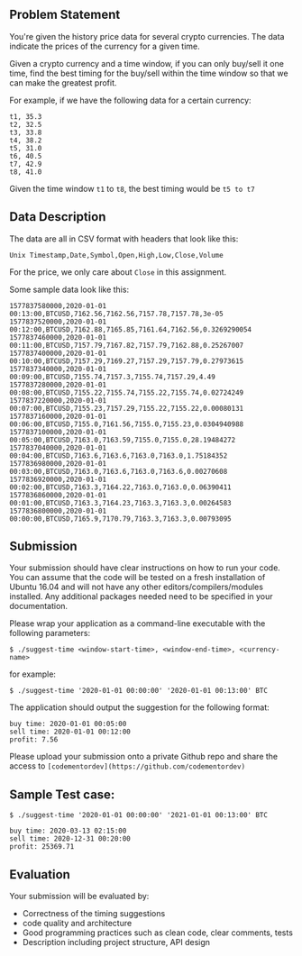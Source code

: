 ## Problem Statement

You're given the history price data for several crypto currencies.
The data indicate the prices of the currency for a given time.

Given a crypto currency and a time window, if you can only buy/sell it one time,
find the best timing for the buy/sell within the time window so that we can make the greatest profit.

For example, if we have the following data for a certain currency:

```
t1, 35.3
t2, 32.5
t3, 33.8
t4, 38.2
t5, 31.0
t6, 40.5
t7, 42.9
t8, 41.0
```

Given the time window `t1` to `t8`, the best timing would be `t5 to t7`

## Data Description

The data are all in CSV format with headers that look like this:

```
Unix Timestamp,Date,Symbol,Open,High,Low,Close,Volume
```

For the price, we only care about `Close` in this assignment.

Some sample data look like this:

```
1577837580000,2020-01-01 00:13:00,BTCUSD,7162.56,7162.56,7157.78,7157.78,3e-05
1577837520000,2020-01-01 00:12:00,BTCUSD,7162.88,7165.85,7161.64,7162.56,0.3269290054
1577837460000,2020-01-01 00:11:00,BTCUSD,7157.79,7167.82,7157.79,7162.88,0.25267007
1577837400000,2020-01-01 00:10:00,BTCUSD,7157.29,7169.27,7157.29,7157.79,0.27973615
1577837340000,2020-01-01 00:09:00,BTCUSD,7155.74,7157.3,7155.74,7157.29,4.49
1577837280000,2020-01-01 00:08:00,BTCUSD,7155.22,7155.74,7155.22,7155.74,0.02724249
1577837220000,2020-01-01 00:07:00,BTCUSD,7155.23,7157.29,7155.22,7155.22,0.00080131
1577837160000,2020-01-01 00:06:00,BTCUSD,7155.0,7161.56,7155.0,7155.23,0.0304940988
1577837100000,2020-01-01 00:05:00,BTCUSD,7163.0,7163.59,7155.0,7155.0,28.19484272
1577837040000,2020-01-01 00:04:00,BTCUSD,7163.6,7163.6,7163.0,7163.0,1.75184352
1577836980000,2020-01-01 00:03:00,BTCUSD,7163.0,7163.6,7163.0,7163.6,0.00270608
1577836920000,2020-01-01 00:02:00,BTCUSD,7163.3,7164.22,7163.0,7163.0,0.06390411
1577836860000,2020-01-01 00:01:00,BTCUSD,7163.3,7164.23,7163.3,7163.3,0.00264583
1577836800000,2020-01-01 00:00:00,BTCUSD,7165.9,7170.79,7163.3,7163.3,0.00793095
```

## Submission

Your submission should have clear instructions on how to run your code.
You can assume that the code will be tested on a fresh installation of Ubuntu 16.04 and will not have any other editors/compilers/modules installed.
Any additional packages needed need to be specified in your documentation.

Please wrap your application as a command-line executable with the following parameters:

```
$ ./suggest-time <window-start-time>, <window-end-time>, <currency-name>
```

for example:

```
$ ./suggest-time '2020-01-01 00:00:00' '2020-01-01 00:13:00' BTC
```

The application should output the suggestion for the following format:

```
buy time: 2020-01-01 00:05:00
sell time: 2020-01-01 00:12:00
profit: 7.56
```

Please upload your submission onto a private Github repo and share the access to `[codementordev](https://github.com/codementordev)`

## Sample Test case:

```
$ ./suggest-time '2020-01-01 00:00:00' '2021-01-01 00:13:00' BTC

buy time: 2020-03-13 02:15:00
sell time: 2020-12-31 00:20:00
profit: 25369.71
```

## Evaluation

Your submission will be evaluated by:
- Correctness of the timing suggestions
- code quality and architecture
- Good programming practices such as clean code, clear comments, tests
- Description including project structure, API design
